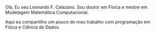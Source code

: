 Olá, Eu seu Leonardo F. Calazans.
Sou doutor em Física e mestre em Modelagem Matemática Computacional. 

Aqui eu compartilho um pouco do meu trabalho com programação em Física e Ciência de Dados.


<!-- - 👋 Hi, I’m
- 👀 I’m interested in Data Science, Machine Learning and Physics 
- 🌱 I’m currently learning AWS tools 

- 📫 How to reach me ... -->

<!---
lcalazans/lcalazans is a ✨ special ✨ repository because its `README.md` (this file) appears on your GitHub profile.
You can click the Preview link to take a look at your changes.
--->
